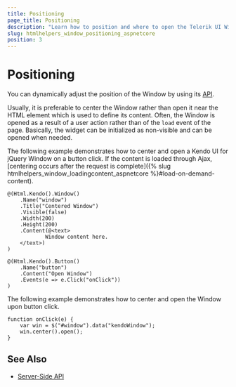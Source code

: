 ```yaml
---
title: Positioning
page_title: Positioning
description: "Learn how to position and where to open the Telerik UI Window HtmlHelper for {{ site.framework }}."
slug: htmlhelpers_window_positioning_aspnetcore
position: 3
---
```


# Positioning

You can dynamically adjust the position of the Window by using its [API](/api/window).

Usually, it is preferable to center the Window rather than open it near the HTML element which is used to define its content. Often, the Window is opened as a result of a user action rather than of the `load` event of the page. Basically, the widget can be initialized as non-visible and can be opened when needed.

The following example demonstrates how to center and open a Kendo UI for jQuery Window on a button click. If the content is loaded through Ajax, [centering occurs after the request is complete]({% slug htmlhelpers_window_loadingcontent_aspnetcore %}#load-on-demand-content).

    @(Html.Kendo().Window()
        .Name("window")
        .Title("Centered Window")
        .Visible(false)
        .Width(200)
        .Height(200)
        .Content(@<text>
                Window content here.
        </text>)
    )

    @(Html.Kendo().Button()
        .Name("button")
        .Content("Open Window")
        .Events(e => e.Click("onClick"))
    )

The following example demonstrates how to center and open the Window upon button click.

    function onClick(e) {
        var win = $("#window").data("kendoWindow");
        win.center().open();
    }

## See Also

* [Server-Side API](/api/window)
